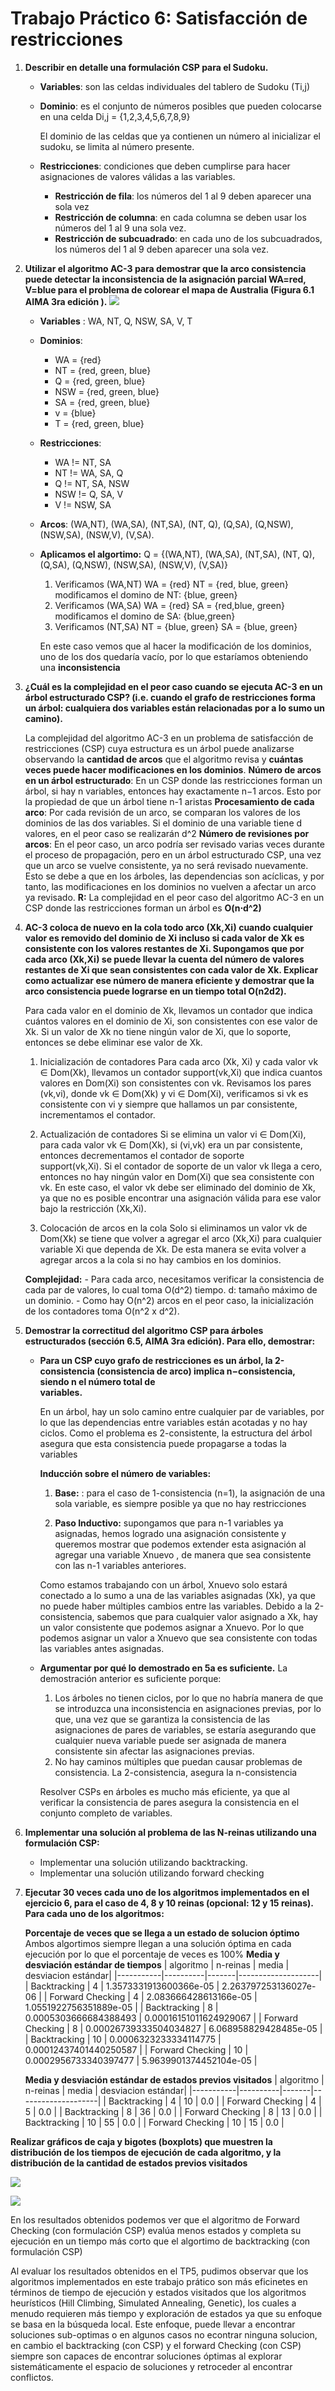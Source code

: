 # Trabajo Práctico 6: Satisfacción de restricciones

1. **Describir en detalle una formulación CSP para el Sudoku.**

    - **Variables**: son las celdas individuales del tablero de Sudoku (Ti,j)
    - **Dominio**: es el conjunto de números posibles que pueden colocarse en una celda
        Di,j = {1,2,3,4,5,6,7,8,9}

        El dominio de las celdas que ya contienen un número al inicializar el sudoku, se limita al número presente.
    - **Restricciones**: condiciones que deben cumplirse para hacer asignaciones de valores válidas a las variables.
        - **Restricción de fila**: los números del 1 al 9 deben aparecer una sola vez
        - **Restricción de columna**: en cada columna se deben usar los números del 1 al 9 una sola vez.
        - **Restricción de subcuadrado**: en cada uno de los subcuadrados, los números del 1 al 9 deben aparecer una sola vez.

2. **Utilizar el algoritmo AC-3 para demostrar que la arco consistencia puede detectar la inconsistencia de la asignación parcial WA=red, V=blue para el problema de colorear el mapa de Australia (Figura 6.1 AIMA 3ra edición ).**
![](https://github.com/Perlaval/ia-uncuyo-2024/blob/main/tp6-csp/images/6.1_AIMA.png)
    - **Variables** : WA, NT, Q, NSW, SA, V, T
    - **Dominios**: 
        - WA = {red}
        - NT = {red, green, blue}
        - Q = {red, green, blue}
        - NSW = {red, green, blue}
        - SA = {red, green, blue}
        - v = {blue}
        - T = {red, green, blue}
    - **Restricciones**:
        - WA != NT, SA
        - NT != WA, SA, Q
        - Q != NT, SA, NSW
        - NSW != Q, SA, V
        - V != NSW, SA
    - **Arcos**:
        (WA,NT), (WA,SA), (NT,SA), (NT, Q), (Q,SA), (Q,NSW), (NSW,SA), (NSW,V), (V,SA).
    - **Aplicamos el algortimo:**
        Q = {(WA,NT), (WA,SA), (NT,SA), (NT, Q), (Q,SA), (Q,NSW), (NSW,SA), (NSW,V), (V,SA)}

        1. Verificamos (WA,NT)
            WA = {red}
            NT = {red, blue, green}
            modificamos el domino de NT: {blue, green}
        2. Verificamos (WA,SA)
            WA = {red}
            SA = {red,blue, green}
            modificamos el domino de SA: {blue,green}
        3. Verificamos (NT,SA)
            NT = {blue, green}
            SA = {blue, green}

        En este caso vemos que al hacer la modificación de los dominios, uno de los dos quedaría vacío,  por lo que estaríamos obteniendo una **inconsistencia**

4. **¿Cuál es la complejidad en el peor caso cuando se ejecuta AC-3 en un árbol estructurado CSP? (i.e. cuando el grafo de restricciones forma un árbol: cualquiera dos variables están relacionadas por a lo sumo un camino).**

    La complejidad del algoritmo AC-3 en un problema de satisfacción de restricciones (CSP) cuya estructura es un árbol puede analizarse observando la **cantidad     de arcos** que el algoritmo revisa y **cuántas veces puede hacer modificaciones en los dominios**.
    **Número de arcos en un árbol estructurado**: En un CSP donde las restricciones forman un árbol, si hay n variables, entonces hay exactamente n−1 arcos. Esto     por la propiedad de que un árbol tiene n-1 aristas
    **Procesamiento de cada arco**: Por cada revisión de un arco, se comparan los valores de los dominios de las dos variables. Si el dominio de una variable         tiene d valores, en el peor caso se realizarán d^2
    **Número de revisiones por arcos**: En el peor caso, un arco podría ser revisado varias veces durante el proceso de propagación, pero en un árbol estructurado     CSP, una vez que un arco se vuelve consistente, ya no será revisado nuevamente. Esto se debe a que en los árboles, las dependencias son acíclicas, y por           tanto, las modificaciones en los dominios no vuelven a afectar un arco ya revisado.
    **R:** La complejidad en el peor caso del algoritmo AC-3 en un CSP donde las restricciones forman un árbol es **O(n⋅d^2)** 

 4. **AC-3 coloca de nuevo en la cola todo arco (Xk,Xi) cuando cualquier valor es removido del dominio de Xi incluso si cada valor de Xk es consistente con los valores restantes de Xi. Supongamos que por cada arco (Xk,Xi) se puede llevar la cuenta del número de valores restantes de Xi que sean consistentes con cada valor de Xk. Explicar como actualizar ese número de manera eficiente y demostrar que la arco consistencia puede lograrse en un tiempo total O(n2d2).**

    Para cada valor en el dominio de Xk, llevamos un contador que indica cuántos valores en el dominio de Xi, son consistentes con ese valor de Xk. Si un valor        de Xk no tiene ningún valor de Xi, que lo soporte, entonces se debe eliminar ese valor de Xk.

    1. Inicialización de contadores
    Para cada arco (Xk, Xi) y cada valor vk ∈ Dom(Xk), llevamos un contador support(vk,Xi) que indica cuantos valores en Dom(Xi) son consistentes con vk.
    Revisamos los pares (vk,vi), donde vk ∈ Dom(Xk) y vi ∈ Dom(Xi), verificamos si vk es consistente con vi y siempre que hallamos un par consistente,                incrementamos el contador.

    2. Actualización de contadores
    Si se elimina un valor vi ∈ Dom(Xi), para cada valor vk ∈ Dom(Xk), si (vi,vk) era un par consistente, entonces decrementamos el contador de soporte    
    support(vk,Xi).
    Si el contador de soporte de un valor vk llega a cero, entonces no hay ningún valor en Dom(Xi) que sea consistente con vk. En este caso, el valor vk debe ser      eliminado del dominio de Xk, ya que no es posible encontrar una  asignación válida para ese valor bajo la restricción (Xk,Xi).

    3. Colocación de arcos en la cola
    Solo si eliminamos un valor vk de Dom(Xk) se tiene que volver a agregar el arco (Xk,Xi) para cualquier variable Xi que dependa de Xk. De esta manera se evita      volver a agregar arcos a la cola si no hay cambios en los dominios.

    **Complejidad:** 
        - Para cada arco, necesitamos verificar la consistencia de cada par de valores, lo cual toma O(d^2) tiempo. d: tamaño máximo de un dominio.
        - Como hay O(n^2) arcos en el peor caso, la inicialización de los contadores toma O(n^2 x d^2).

5. **Demostrar la correctitud del algoritmo CSP para árboles estructurados (sección 6.5, AIMA 3ra edición). Para ello, demostrar:**

    - **Para un CSP cuyo grafo de restricciones es un árbol, la 2-consistencia (consistencia de arco) implica n−consistencia, siendo n el número total de        
     variables.** 

        En un árbol, hay un solo camino entre cualquier par de variables, por lo que las dependencias entre variables están acotadas y no hay ciclos.
        Como el problema es 2-consistente, la estructura del árbol asegura que esta consistencia puede propagarse a todas la variables

        **Inducción sobre el número de variables:**
        1. **Base:** : para el caso de 1-consistencia (n=1), la asignación de una sola variable, es siempre posible ya que no hay restricciones

        2. **Paso Inductivo:** supongamos que para n-1 variables ya asignadas, hemos logrado una asignación consistente y queremos mostrar que podemos extender                 esta asignación al agregar una variable Xnuevo , de manera que sea consistente con las n-1 variables anteriores.

        Como estamos trabajando con un árbol, Xnuevo solo estará conectado a lo sumo a una de las variables asignadas (Xk), ya que no puede haber múltiples                cambios entre las variables. Debido a la 2-consistencia, sabemos que para cualquier valor asignado a Xk, hay un valor consistente que podemos asignar a            Xnuevo. Por lo que podemos asignar un valor a Xnuevo que sea consistente con todas las variables antes asignadas.

    - **Argumentar por qué lo demostrado en 5a es suficiente.**
        La demostración anterior es suficiente porque: 

        1. Los árboles no tienen ciclos, por lo que no habría manera de que se introduzca una inconsistencia en asignaciones previas, por lo que, una vez que se              garantiza la consistencia de las asignaciones de pares de variables, se estaría asegurando que cualquier nueva variable puede ser asignada de manera               consistente sin afectar las asignaciones previas.
        2. No hay caminos múltiples que puedan causar problemas de consistencia. La 2-consistencia, asegura la n-consistencia

        Resolver CSPs en árboles es mucho más eficiente, ya que al verificar la consistencia de pares asegura la consistencia en el conjunto completo de variables.

6. **Implementar una solución al problema de las N-reinas utilizando una formulación CSP:**
    + Implementar una solución utilizando backtracking.
    + Implementar una solución utilizando forward checking

7. **Ejecutar 30 veces cada uno de los algoritmos implementados en el ejercicio 6, para el caso de 4, 8 y 10 reinas (opcional: 12 y 15 reinas). Para cada uno de los algoritmos:**
   
    **Porcentaje de veces que se llega a un estado de solucion óptimo**
    Ambos algortimos siempre llegan a una solución óptima en cada ejecución por lo que el porcentaje de veces es 100%
    **Media y desviación estándar de tiempos**
    | algoritmo | n-reinas | media | desviacion estándar|
    |-----------|----------|-------|--------------------|
    | Backtracking | 4 | 1.3573331913600366e-05 | 2.263797253136027e-06 |
    | Forward Checking | 4 | 2.083666428613166e-05 | 1.0551922756351889e-05 |
    | Backtracking | 8 | 0.0005303666684388493 | 0.00016151011624929067 |
    | Forward Checking | 8 | 0.00026739333504034827 | 6.068958829428485e-05 |
    | Backtracking | 10 | 0.0006323233334114775 | 0.00012437401440250587 |
    | Forward Checking | 10 | 0.0002956733340397477 | 5.9639901374452104e-05 |
   
    **Media y desviación estándar de estados previos visitados**
    | algoritmo | n-reinas | media | desviacion estándar|
    |-----------|----------|-------|--------------------|
    | Backtracking | 4 | 10 | 0.0 |
    | Forward Checking | 4 | 5 | 0.0 |
    | Backtracking | 8 | 36 | 0.0 |
    | Forward Checking | 8 | 13 | 0.0 |
    | Backtracking | 10 | 55 | 0.0 |
    | Forward Checking | 10 | 15 | 0.0 |

**Realizar gráficos de caja y bigotes (boxplots) que muestren la distribución de los tiempos de ejecución de cada algoritmo, y la distribución de la cantidad de estados previos visitados**

![](https://github.com/Perlaval/ia-uncuyo-2024/blob/main/tp6-csp/images/Dist_estados.png)

![]([images\Dist_tiempos.png](https://github.com/Perlaval/ia-uncuyo-2024/blob/main/tp6-csp/images/Dist_tiempos.png))

En los resultados obtenidos podemos ver que el algoritmo de Forward Checking (con formulación CSP) evalúa menos estados y completa su ejecución en un tiempo más corto que el algortimo de backtracking (con formulación CSP)

Al evaluar los resultados obtenidos en el TP5, pudimos observar que los algoritmos implementados en este trabajo prático son más eficinetes en términos de tiempo de ejecución y estados visitados que los algoritmos heurísticos (Hill Climbing, Simulated Annealing, Genetic), los cuales a menudo requieren más tiempo y exploración de estados ya que su enfoque se basa en la búsqueda local. Este enfoque, puede llevar a encontrar soluciones sub-optimas o en algunos casos no econtrar ninguna solucion, en cambio el backtracking (con CSP) y el forward Checking (con CSP) siempre son capaces de encontrar soluciones óptimas al explorar sistemáticamente el espacio de soluciones y retroceder al encontrar conflictos.























